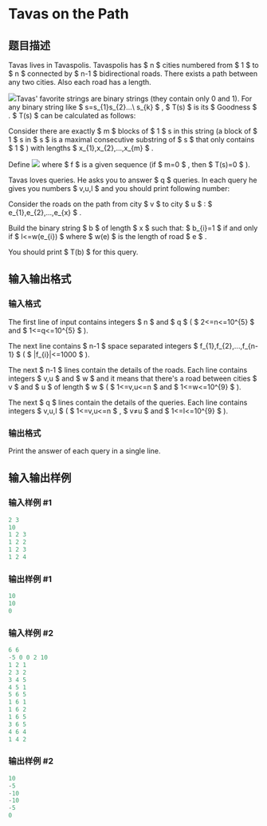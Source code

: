 # Tavas on the Path

## 题目描述

Tavas lives in Tavaspolis. Tavaspolis has $ n $ cities numbered from $ 1 $ to $ n $ connected by $ n-1 $ bidirectional roads. There exists a path between any two cities. Also each road has a length.

![](https://cdn.luogu.com.cn/upload/vjudge_pic/CF536E/d3484f8e760e70be37b15d454f75fce51db0bf40.png)Tavas' favorite strings are binary strings (they contain only 0 and 1). For any binary string like $ s=s_{1}s_{2}...\ s_{k} $ , $ T(s) $ is its $ Goodness $ . $ T(s) $ can be calculated as follows:

Consider there are exactly $ m $ blocks of $ 1 $ s in this string (a block of $ 1 $ s in $ s $ is a maximal consecutive substring of $ s $ that only contains $ 1 $ ) with lengths $ x_{1},x_{2},...,x_{m} $ .

Define ![](https://cdn.luogu.com.cn/upload/vjudge_pic/CF536E/355506c834e033a7323a71320e8c5f755ccad647.png) where $ f $ is a given sequence (if $ m=0 $ , then $ T(s)=0 $ ).

Tavas loves queries. He asks you to answer $ q $ queries. In each query he gives you numbers $ v,u,l $ and you should print following number:

Consider the roads on the path from city $ v $ to city $ u $ : $ e_{1},e_{2},...,e_{x} $ .

Build the binary string $ b $ of length $ x $ such that: $ b_{i}=1 $ if and only if $ l<=w(e_{i}) $ where $ w(e) $ is the length of road $ e $ .

You should print $ T(b) $ for this query.

## 输入输出格式

### 输入格式

The first line of input contains integers $ n $ and $ q $ ( $ 2<=n<=10^{5} $ and $ 1<=q<=10^{5} $ ).

The next line contains $ n-1 $ space separated integers $ f_{1},f_{2},...,f_{n-1} $ ( $ |f_{i}|<=1000 $ ).

The next $ n-1 $ lines contain the details of the roads. Each line contains integers $ v,u $ and $ w $ and it means that there's a road between cities $ v $ and $ u $ of length $ w $ ( $ 1<=v,u<=n $ and $ 1<=w<=10^{9} $ ).

The next $ q $ lines contain the details of the queries. Each line contains integers $ v,u,l $ ( $ 1<=v,u<=n $ , $ v≠u $ and $ 1<=l<=10^{9} $ ).

### 输出格式

Print the answer of each query in a single line.

## 输入输出样例

### 输入样例 #1

```cpp
2 3
10
1 2 3
1 2 2
1 2 3
1 2 4

```
### 输出样例 #1

```cpp
10
10
0

```
### 输入样例 #2

```cpp
6 6
-5 0 0 2 10
1 2 1
2 3 2
3 4 5
4 5 1
5 6 5
1 6 1
1 6 2
1 6 5
3 6 5
4 6 4
1 4 2

```
### 输出样例 #2

```cpp
10
-5
-10
-10
-5
0

```
